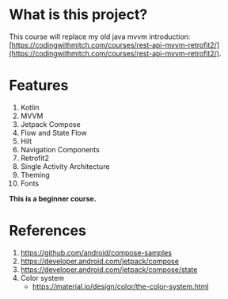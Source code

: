 # What is this project?
This course will replace my old java mvvm introduction: [https://codingwithmitch.com/courses/rest-api-mvvm-retrofit2/](https://codingwithmitch.com/courses/rest-api-mvvm-retrofit2/).

# Features
1. Kotlin
1. MVVM
1. Jetpack Compose
1. Flow and State Flow
1. Hilt
1. Navigation Components
1. Retrofit2
1. Single Activity Architecture
1. Theming
1. Fonts

**This is a beginner course.**


# References
1. https://github.com/android/compose-samples
1. https://developer.android.com/jetpack/compose
1. https://developer.android.com/jetpack/compose/state
1. Color system
	- https://material.io/design/color/the-color-system.html

